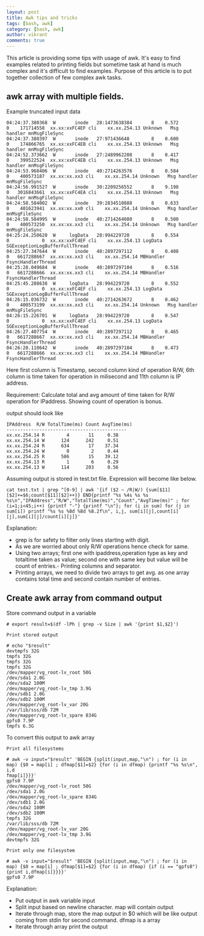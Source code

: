 ```yaml
---
layout: post
title: Awk tips and tricks
tags: [bash, awk]
category: [bash, awk]
author: vikrant
comments: true
---
```


This article is providing some tips with usage of awk. It's easy to find examples related to printing fields but sometime task at hand is much complex
and it's difficult to find examples. Purpose of this article is to put together collection of few complex awk tasks.

## awk array with multiple fields. 

Example truncated input data

~~~
04:24:37.380368  W       inode   28:1473638384       8    0.572         0    171714558  xx.xx:xxFC4EF cli    xx.xx.254.13 Unknown   Msg handler mnMsgFileSync
04:24:37.380397  W       inode   27:971436648        8    0.600         0    174866765  xx.xx:xxFC4EB cli    xx.xx.254.13 Unknown   Msg handler mnMsgFileSync
04:24:52.373662  W       inode   27:2489962208       8    0.417         0    399522524  xx.xx:xxFC4EB cli    xx.xx.254.13 Unknown   Msg handler mnMsgFileSync
04:24:53.968406  W       inode   40:2714263576       8    0.584         0    400573187  xx.xx:xx.xx3 cli    xx.xx.254.14 Unknown   Msg handler mnMsgFileSync
04:24:56.991527  W       inode   30:2209256552       8    9.198         0   3016843661  xx.xx:xxFC4EA cli    xx.xx.254.13 Unknown   Msg handler mnMsgFileSync
04:24:58.584002  W       inode   39:2834510888       8    0.633         0    401623941  xx.xx:xx.xx0 cli    xx.xx.254.14 Unknown   Msg handler mnMsgFileSync
04:24:58.584995  W       inode   40:2714264080       8    0.500         0    400573250  xx.xx:xx.xx3 cli    xx.xx.254.14 Unknown   Msg handler mnMsgFileSync
04:25:24.250620  W     logData   28:994229720        8    0.554         0            0  xx.xx:xxFC4EF cli    xx.xx.254.13 LogData   SGExceptionLogBufferFullThread
04:25:27.347644  W       inode   40:2897297112       8    0.408         0   6617288667  xx.xx:xx.xx3 cli    xx.xx.254.14 MBHandler FsyncHandlerThread   
04:25:28.049684  W       inode   40:2897297104       8    0.516         0   6617288666  xx.xx:xx.xx3 cli    xx.xx.254.14 MBHandler FsyncHandlerThread   
04:25:45.288638  W     logData   28:994229720        8    0.552         0            0  xx.xx:xxFC4EF cli    xx.xx.254.13 LogData   SGExceptionLogBufferFullThread
04:26:15.036732  W       inode   40:2714263672       8    0.462         0    400573199  xx.xx:xx.xx3 cli    xx.xx.254.14 Unknown   Msg handler mnMsgFileSync
04:26:15.226701  W     logData   28:994229720        8    0.547         0            0  xx.xx:xxFC4EF cli    xx.xx.254.13 LogData   SGExceptionLogBufferFullThread
04:26:27.407754  W       inode   40:2897297112       8    0.465         0   6617288667  xx.xx:xx.xx3 cli    xx.xx.254.14 MBHandler FsyncHandlerThread   
04:26:28.110642  W       inode   40:2897297104       8    0.473         0   6617288666  xx.xx:xx.xx3 cli    xx.xx.254.14 MBHandler FsyncHandlerThread   
~~~

Here first column is Timestamp, second column kind of operation R/W, 6th column is time taken for operation in milisecond and 11th column is IP address.

Requirement: Calculate total and avg amount of time taken for R/W operation for IPaddress. Showing count of operation is bonus.

output should look like

~~~
IPAddress  R/W TotalTime(ms) Count AvgTime(ms)
--------------------------------------------
xx.xx.254.14 R        4       11     0.38
xx.xx.254.14 W      124      242     0.51
xx.xx.254.24 R      634       17    37.34
xx.xx.254.24 W        0        2     0.44
xx.xx.254.25 R      586       15    39.12
xx.xx.254.13 R        1        6     0.29
xx.xx.254.13 W      114      203     0.56
~~~ 

Assuming output is stored in test.txt file. Expression will become like below. 

~~~
cat test.txt | grep ^[0-9] | awk '{if ($2 ~ /R|W/) {sum[$11][$2]+=$6;count[$11][$2]++}} END{printf "%s %4s %s %s %s\n","IPAddress","R/W","TotalTime(ms)","Count","AvgTime(ms)" ; for (i=1;i<45;i++) {printf "-"} {printf "\n"}; for (i in sum) for (j in sum[i]) printf "%s %s %8d %8d %8.2f\n", i,j, sum[i][j],count[i][j],sum[i][j]/count[i][j]}'
~~~

Explanation:

- grep is for safety to filter only lines starting with digit. 
- As we are worried about only R/W operations hence check for same. 
- Using two arrays; first one with ipaddress,operation type as key and totaltime taken as value; second one with same key but value will be count of entries.- Printing columns and separator.
- Printing arrays, we need to divide two arrays to get avg. as one array contains total time and second contain number of entries. 


## Create awk array from command output

Store command output in a variable

~~~
# export result=$(df -lPh | grep -v Size | awk '{print $1,$2}')

Print stored output

# echo "$result"
devtmpfs 32G
tmpfs 32G
tmpfs 32G
tmpfs 32G
/dev/mapper/vg_root-lv_root 50G
/dev/sda1 2.0G
/dev/sda2 100M
/dev/mapper/vg_root-lv_tmp 3.9G
/dev/sdb1 2.0G
/dev/sdb2 100M
/dev/mapper/vg_root-lv_var 20G
/var/lib/sss/db 72M
/dev/mapper/vg_root-lv_spare 834G
gpfs0 7.9P
tmpfs 6.3G
~~~

To convert this output to awk array

~~~
Print all filesystems

# awk -v input="$result" 'BEGIN {split(input,map,"\n") ; for (i in map) {$0 = map[i] ; dfmap[$1]=$2} {for (i in dfmap) {printf "%s %s\n", i,d
fmap[i]}}}'
gpfs0 7.9P
/dev/mapper/vg_root-lv_root 50G
/dev/sda1 2.0G
/dev/mapper/vg_root-lv_spare 834G
/dev/sdb1 2.0G
/dev/sda2 100M
/dev/sdb2 100M
tmpfs 32G
/var/lib/sss/db 72M
/dev/mapper/vg_root-lv_var 20G
/dev/mapper/vg_root-lv_tmp 3.9G
devtmpfs 32G

Print only one filesystem

# awk -v input="$result" 'BEGIN {split(input,map,"\n") ; for (i in map) {$0 = map[i] ; dfmap[$1]=$2} {for (i in dfmap) {if (i == "gpfs0") {print i,dfmap[i]}}}}'
gpfs0 7.9P
~~~ 

Explanation:

- Put output in awk variable input
- Split input based on newline character. map will contain output
- Iterate through map, store the map output in $0 which will be like output coming from stdin for second command. dfmap is a array
- Iterate through array print the output
